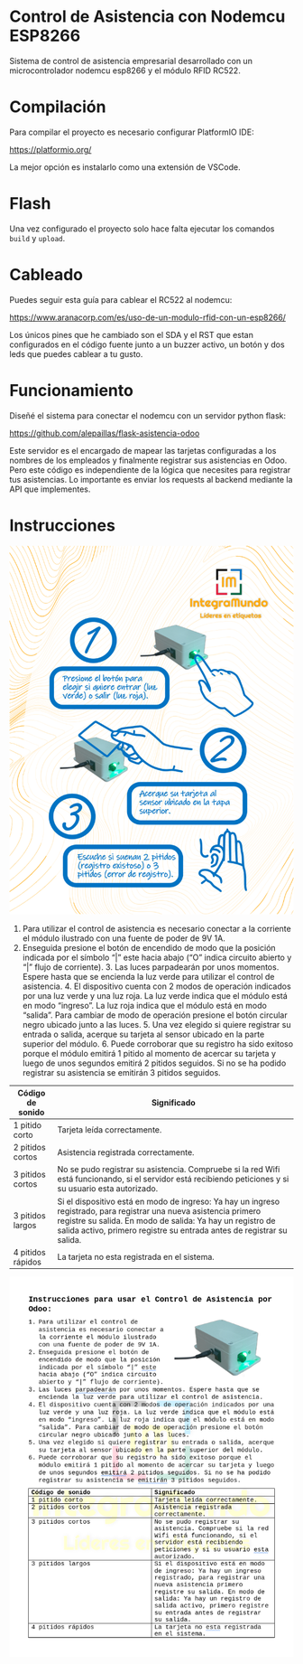 # Control de Asistencia con Nodemcu ESP8266

Sistema de control de asistencia empresarial desarrollado con un
microcontrolador nodemcu esp8266 y el módulo RFID RC522.

# Compilación

Para compilar el proyecto es necesario configurar PlatformIO IDE:

https://platformio.org/

La mejor opción es instalarlo como una extensión de VSCode.

# Flash

Una vez configurado el proyecto solo hace falta ejecutar los comandos
`build` y `upload`.

# Cableado

Puedes seguir esta guía para cablear el RC522 al nodemcu:

https://www.aranacorp.com/es/uso-de-un-modulo-rfid-con-un-esp8266/

Los únicos pines que he cambiado son el SDA y el RST que estan
configurados en el código fuente junto a un buzzer activo, un botón y
dos leds que puedes cablear a tu gusto.

# Funcionamiento

Diseñé el sistema para conectar el nodemcu con un servidor python
flask:

https://github.com/alepaillas/flask-asistencia-odoo

Este servidor es el encargado de mapear las tarjetas configuradas a
los nombres de los empleados y finalmente registrar sus asistencias en
Odoo. Pero este código es independiente de la lógica que necesites
para registrar tus asistencias. Lo importante es enviar los requests
al backend mediante la API que implementes.

# Instrucciones

!["Guía gráfica"](./guia-control-de-asistencia.png)

1. Para utilizar el control de asistencia es necesario conectar a la
corriente el módulo ilustrado con una fuente de poder de 9V 1A.
2. Enseguida presione el botón de encendido de modo que la posición
indicada por el símbolo “|” este hacia abajo (“O” indica circuito
abierto y “|” flujo de corriente).  3. Las luces parpadearán por unos
momentos. Espere hasta que se encienda la luz verde para utilizar el
control de asistencia.  4. El dispositivo cuenta con 2 modos de
operación indicados por una luz verde y una luz roja. La luz verde
indica que el módulo está en modo “ingreso”. La luz roja indica que el
módulo está en modo “salida”. Para cambiar de modo de operación
presione el botón circular negro ubicado junto a las luces.  5. Una
vez elegido si quiere registrar su entrada o salida, acerque su
tarjeta al sensor ubicado en la parte superior del módulo.  6. Puede
corroborar que su registro ha sido exitoso porque el módulo emitirá 1
pitido al momento de acercar su tarjeta y luego de unos segundos
emitirá 2 pitidos seguidos. Si no se ha podido registrar su asistencia
se emitirán 3 pitidos seguidos.

| Código de sonido | Significado |
|---|---|
| 1 pitido corto | Tarjeta leída correctamente. |
| 2 pitidos cortos | Asistencia registrada correctamente. |
| 3 pitidos cortos | No se pudo registrar su asistencia. Compruebe si la red Wifi está funcionando, si el servidor está recibiendo peticiones y si su usuario esta autorizado. |
| 3 pitidos largos | Si el dispositivo está en modo de ingreso: Ya hay un ingreso registrado, para registrar una nueva asistencia primero registre su salida. En modo de salida: Ya hay un registro de salida activo, primero registre su entrada antes de registrar su salida. |
| 4 pitidos rápidos | La tarjeta no esta registrada en el sistema. |

!["Instrucciones"](./instrucciones-control-de-asistencia.png)

